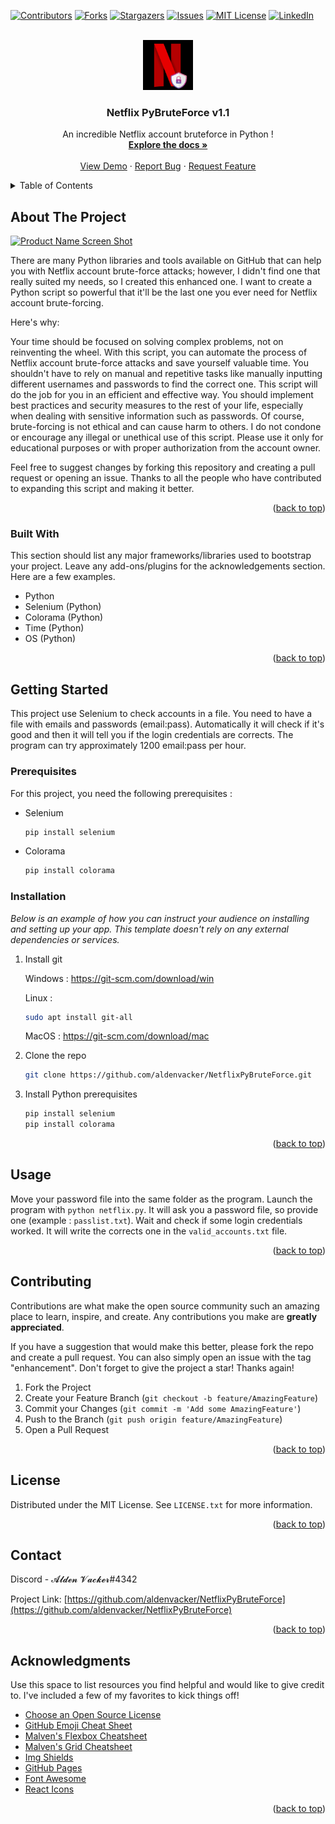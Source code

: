 <!-- Improved compatibility of back to top link: See: https://github.com/othneildrew/Best-README-Template/pull/73 -->
<a name="readme-top"></a>
<!--
*** Thanks for checking out the Best-README-Template. If you have a suggestion
*** that would make this better, please fork the repo and create a pull request
*** or simply open an issue with the tag "enhancement".
*** Don't forget to give the project a star!
*** Thanks again! Now go create something AMAZING! :D
-->



<!-- PROJECT SHIELDS -->
<!--
*** I'm using markdown "reference style" links for readability.
*** Reference links are enclosed in brackets [ ] instead of parentheses ( ).
*** See the bottom of this document for the declaration of the reference variables
*** for contributors-url, forks-url, etc. This is an optional, concise syntax you may use.
*** https://www.markdownguide.org/basic-syntax/#reference-style-links
-->
[![Contributors][contributors-shield]][contributors-url]
[![Forks][forks-shield]][forks-url]
[![Stargazers][stars-shield]][stars-url]
[![Issues][issues-shield]][issues-url]
[![MIT License][license-shield]][license-url]
[![LinkedIn][linkedin-shield]][linkedin-url]



<!-- PROJECT LOGO -->
<br />
<div align="center">
  <a href="https://github.com/aldenvacker/NetflixPyBruteForce">
    <img src="netflixlogo.png" alt="Logo" width="80" height="80">
  </a>

  <h3 align="center">Netflix PyBruteForce v1.1</h3>

  <p align="center">
    An incredible Netflix account bruteforce in Python !
    <br />
    <a href="https://github.com/aldenvacker/NetflixPyBruteForce"><strong>Explore the docs »</strong></a>
    <br />
    <br />
    <a href="https://github.com/aldenvacker/NetflixPyBruteForce">View Demo</a>
    ·
    <a href="https://github.com/aldenvacker/NetflixPyBruteForce/issues">Report Bug</a>
    ·
    <a href="https://github.com/aldenvacker/NetflixPyBruteForce/issues">Request Feature</a>
  </p>
</div>



<!-- TABLE OF CONTENTS -->
<details>
  <summary>Table of Contents</summary>
  <ol>
    <li>
      <a href="#about-the-project">About The Project</a>
      <ul>
        <li><a href="#built-with">Built With</a></li>
      </ul>
    </li>
    <li>
      <a href="#getting-started">Getting Started</a>
      <ul>
        <li><a href="#prerequisites">Prerequisites</a></li>
        <li><a href="#installation">Installation</a></li>
      </ul>
    </li>
    <li><a href="#usage">Usage</a></li>
    <li><a href="#roadmap">Roadmap</a></li>
    <li><a href="#contributing">Contributing</a></li>
    <li><a href="#license">License</a></li>
    <li><a href="#contact">Contact</a></li>
    <li><a href="#acknowledgments">Acknowledgments</a></li>
  </ol>
</details>



<!-- ABOUT THE PROJECT -->
## About The Project

[![Product Name Screen Shot][product-screenshot]](https://example.com)

There are many Python libraries and tools available on GitHub that can help you with Netflix account brute-force attacks; however, I didn't find one that really suited my needs, so I created this enhanced one. I want to create a Python script so powerful that it'll be the last one you ever need for Netflix account brute-forcing.

Here's why:

Your time should be focused on solving complex problems, not on reinventing the wheel. With this script, you can automate the process of Netflix account brute-force attacks and save yourself valuable time.
You shouldn't have to rely on manual and repetitive tasks like manually inputting different usernames and passwords to find the correct one. This script will do the job for you in an efficient and effective way.
You should implement best practices and security measures to the rest of your life, especially when dealing with sensitive information such as passwords.
Of course, brute-forcing is not ethical and can cause harm to others. I do not condone or encourage any illegal or unethical use of this script. Please use it only for educational purposes or with proper authorization from the account owner.

Feel free to suggest changes by forking this repository and creating a pull request or opening an issue. Thanks to all the people who have contributed to expanding this script and making it better.

<p align="right">(<a href="#readme-top">back to top</a>)</p>



### Built With

This section should list any major frameworks/libraries used to bootstrap your project. Leave any add-ons/plugins for the acknowledgements section. Here are a few examples.

* Python
* Selenium (Python)
* Colorama (Python)
* Time (Python)
* OS (Python)

<p align="right">(<a href="#readme-top">back to top</a>)</p>



<!-- GETTING STARTED -->
## Getting Started

This project use Selenium to check accounts in a file. You need to have a file with emails and passwords (email:pass). Automatically it will check if it's good and then it will tell you if the login credentials are corrects. The program can try approximately 1200 email:pass per hour.

### Prerequisites

For this project, you need the following prerequisites :
* Selenium
  ```sh
  pip install selenium
  ```
* Colorama
  ```sh
  pip install colorama
  ```

### Installation

_Below is an example of how you can instruct your audience on installing and setting up your app. This template doesn't rely on any external dependencies or services._

1. Install git 

   Windows : https://git-scm.com/download/win
   
   Linux :
   ```sh
   sudo apt install git-all
   ```
   
   MacOS : https://git-scm.com/download/mac
2. Clone the repo
   ```sh
   git clone https://github.com/aldenvacker/NetflixPyBruteForce.git
   ```
3. Install Python prerequisites
   ```sh
   pip install selenium
   pip install colorama
   ```

<p align="right">(<a href="#readme-top">back to top</a>)</p>



<!-- USAGE EXAMPLES -->
## Usage

Move your password file into the same folder as the program. Launch the program with `python netflix.py`. It will ask you a password file, so provide one (example : `passlist.txt`). Wait and check if some login credentials worked. It will write the corrects one in the `valid_accounts.txt` file.


<p align="right">(<a href="#readme-top">back to top</a>)</p>



<!-- CONTRIBUTING -->
## Contributing

Contributions are what make the open source community such an amazing place to learn, inspire, and create. Any contributions you make are **greatly appreciated**.

If you have a suggestion that would make this better, please fork the repo and create a pull request. You can also simply open an issue with the tag "enhancement".
Don't forget to give the project a star! Thanks again!

1. Fork the Project
2. Create your Feature Branch (`git checkout -b feature/AmazingFeature`)
3. Commit your Changes (`git commit -m 'Add some AmazingFeature'`)
4. Push to the Branch (`git push origin feature/AmazingFeature`)
5. Open a Pull Request

<p align="right">(<a href="#readme-top">back to top</a>)</p>



<!-- LICENSE -->
## License

Distributed under the MIT License. See `LICENSE.txt` for more information.

<p align="right">(<a href="#readme-top">back to top</a>)</p>



<!-- CONTACT -->
## Contact

Discord - 𝓐𝓵𝓭𝓮𝓷 𝓥𝓪𝓬𝓴𝓮𝓻#4342

Project Link: [https://github.com/aldenvacker/NetflixPyBruteForce](https://github.com/aldenvacker/NetflixPyBruteForce)

<p align="right">(<a href="#readme-top">back to top</a>)</p>



<!-- ACKNOWLEDGMENTS -->
## Acknowledgments

Use this space to list resources you find helpful and would like to give credit to. I've included a few of my favorites to kick things off!

* [Choose an Open Source License](https://choosealicense.com)
* [GitHub Emoji Cheat Sheet](https://www.webpagefx.com/tools/emoji-cheat-sheet)
* [Malven's Flexbox Cheatsheet](https://flexbox.malven.co/)
* [Malven's Grid Cheatsheet](https://grid.malven.co/)
* [Img Shields](https://shields.io)
* [GitHub Pages](https://pages.github.com)
* [Font Awesome](https://fontawesome.com)
* [React Icons](https://react-icons.github.io/react-icons/search)

<p align="right">(<a href="#readme-top">back to top</a>)</p>



<!-- MARKDOWN LINKS & IMAGES -->
<!-- https://www.markdownguide.org/basic-syntax/#reference-style-links -->
[contributors-shield]: https://img.shields.io/github/contributors/othneildrew/Best-README-Template.svg?style=for-the-badge
[contributors-url]: https://github.com/aldenvacker/NetflixPyBruteForce/graphs/contributors
[forks-shield]: https://img.shields.io/github/forks/othneildrew/Best-README-Template.svg?style=for-the-badge
[forks-url]: https://github.com/aldenvacker/NetflixPyBruteForce/network/members
[stars-shield]: https://img.shields.io/github/stars/othneildrew/Best-README-Template.svg?style=for-the-badge
[stars-url]: https://github.com/aldenvacker/NetflixPyBruteForce/stargazers
[issues-shield]: https://img.shields.io/github/issues/othneildrew/Best-README-Template.svg?style=for-the-badge
[issues-url]: https://github.com/aldenvacker/NetflixPyBruteForce/issues
[license-shield]: https://img.shields.io/github/license/othneildrew/Best-README-Template.svg?style=for-the-badge
[license-url]: https://github.com/aldenvacker/NetflixPyBruteForce/blob/master/LICENSE.txt
[linkedin-shield]: https://img.shields.io/badge/-LinkedIn-black.svg?style=for-the-badge&logo=linkedin&colorB=555
[linkedin-url]: https://linkedin.com/in/othneildrew
[product-screenshot]: images/screenshot.png
[Next.js]: https://img.shields.io/badge/next.js-000000?style=for-the-badge&logo=nextdotjs&logoColor=white
[Next-url]: https://nextjs.org/
[React.js]: https://img.shields.io/badge/React-20232A?style=for-the-badge&logo=react&logoColor=61DAFB
[React-url]: https://reactjs.org/
[Vue.js]: https://img.shields.io/badge/Vue.js-35495E?style=for-the-badge&logo=vuedotjs&logoColor=4FC08D
[Vue-url]: https://vuejs.org/
[Angular.io]: https://img.shields.io/badge/Angular-DD0031?style=for-the-badge&logo=angular&logoColor=white
[Angular-url]: https://angular.io/
[Svelte.dev]: https://img.shields.io/badge/Svelte-4A4A55?style=for-the-badge&logo=svelte&logoColor=FF3E00
[Svelte-url]: https://svelte.dev/
[Laravel.com]: https://img.shields.io/badge/Laravel-FF2D20?style=for-the-badge&logo=laravel&logoColor=white
[Laravel-url]: https://laravel.com
[Bootstrap.com]: https://img.shields.io/badge/Bootstrap-563D7C?style=for-the-badge&logo=bootstrap&logoColor=white
[Bootstrap-url]: https://getbootstrap.com
[JQuery.com]: https://img.shields.io/badge/jQuery-0769AD?style=for-the-badge&logo=jquery&logoColor=white
[JQuery-url]: https://jquery.com 

